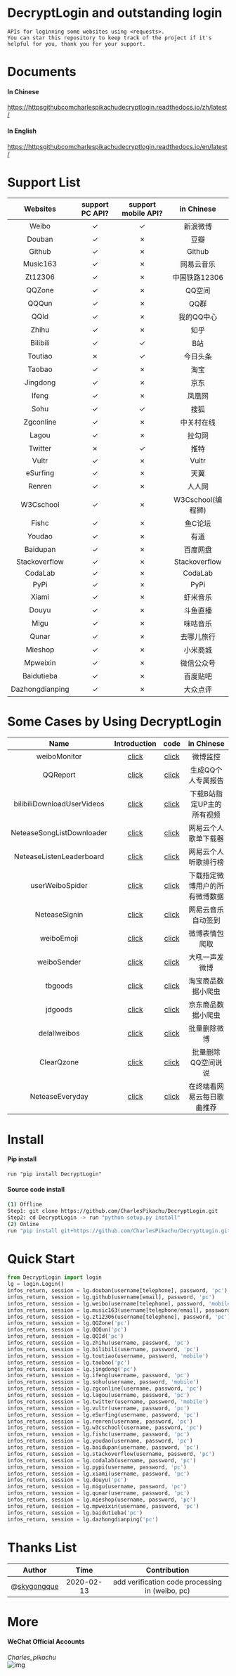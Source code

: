 # DecryptLogin and outstanding login

```
APIs for loginning some websites using <requests>.
You can star this repository to keep track of the project if it's helpful for you, thank you for your support.
```

# Documents
#### In Chinese
https://httpsgithubcomcharlespikachudecryptlogin.readthedocs.io/zh/latest/
#### In English
https://httpsgithubcomcharlespikachudecryptlogin.readthedocs.io/en/latest/

# Support List
|  Websites        | support PC API?    |  support mobile API?     |  in Chinese        |
|  :----:          | :----:             |  :----:                  |  :----:            |
|  Weibo           | ✓                  |  ✓                       |  新浪微博          |
|  Douban          | ✓                  |  ✗                       |  豆瓣              |
|  Github          | ✓                  |  ✗                       |  Github            |
|  Music163        | ✓                  |  ✗                       |  网易云音乐        |
|  Zt12306         | ✓                  |  ✗                       |  中国铁路12306     |
|  QQZone          | ✓                  |  ✗                       |  QQ空间            |
|  QQQun           | ✓                  |  ✗                       |  QQ群              |
|  QQId			   | ✓                  |  ✗                       |  我的QQ中心        |
|  Zhihu		   | ✓                  |  ✗                       |  知乎         	    |
|  Bilibili		   | ✓                  |  ✓                       |  B站               |
|  Toutiao		   | ✗                  |  ✓                       |  今日头条          |
|  Taobao          | ✓                  |  ✗                       |  淘宝              |
|  Jingdong        | ✓                  |  ✗                       |  京东              |
|  Ifeng           | ✓                  |  ✗                       |  凤凰网            |
|  Sohu            | ✓                  |  ✓                       |  搜狐              |
|  Zgconline       | ✓                  |  ✗                       |  中关村在线        |
|  Lagou           | ✓                  |  ✗                       |  拉勾网            |
|  Twitter         | ✗                  |  ✓                       |  推特              |
|  Vultr           | ✓                  |  ✗                       |  Vultr             |
|  eSurfing        | ✓                  |  ✗                       |  天翼              |
|  Renren          | ✓                  |  ✗                       |  人人网            |
|  W3Cschool       | ✓                  |  ✗                       |  W3Cschool(编程狮) |
|  Fishc           | ✓                  |  ✗                       |  鱼C论坛           |
|  Youdao          | ✓                  |  ✗                       |  有道              |
|  Baidupan        | ✓                  |  ✗                       |  百度网盘          |
|  Stackoverflow   | ✓                  |  ✗                       |  Stackoverflow     |
|  CodaLab         | ✓                  |  ✗                       |  CodaLab           |
|  PyPi            | ✓                  |  ✗                       |  PyPi              | 
|  Xiami           | ✓                  |  ✗                       |  虾米音乐          |
|  Douyu           | ✓                  |  ✗                       |  斗鱼直播          |
|  Migu            | ✓                  |  ✗                       |  咪咕音乐          |
|  Qunar           | ✓                  |  ✗                       |  去哪儿旅行        |
|  Mieshop         | ✓                  |  ✗                       |  小米商城          |
|  Mpweixin        | ✓                  |  ✗                       |  微信公众号        |
|  Baidutieba      | ✓                  |  ✗                       |  百度贴吧          |
|  Dazhongdianping | ✓                  |  ✗                       |  大众点评          |

# Some Cases by Using DecryptLogin
|  Name                       |   Introduction                                                   |   code                                                                                                       |  in Chinese                     |
|  :----:                     |   :----:                                                         |   :----:                                                                                                     |  :----:                         |
|  weiboMonitor               |   [click](https://mp.weixin.qq.com/s/uOT1cGqXkOq-Hdc8TVnglg)     |   [click](https://github.com/CharlesPikachu/DecryptLogin/tree/master/examples/weiboMonitor)                  |  微博监控                       |
|  QQReport                   |	  [click](https://mp.weixin.qq.com/s/dsVtEp_TFeyeSAAUn1zFEw)     |	 [click](https://github.com/CharlesPikachu/DecryptLogin/tree/master/examples/QQReports)                     |  生成QQ个人专属报告             |
|  bilibiliDownloadUserVideos |   [click](https://mp.weixin.qq.com/s/GaVW4_nbAaO0QvphI7QgnA)     |   [click](https://github.com/CharlesPikachu/DecryptLogin/tree/master/examples/bilibiliDownloadUserVideos)    |  下载B站指定UP主的所有视频      |
|  NeteaseSongListDownloader  |   [click](https://mp.weixin.qq.com/s/_82U7luG6jmV-xb8-Qkiew)     |   [click](https://github.com/CharlesPikachu/DecryptLogin/tree/master/examples/NeteaseSongListDownloader)     |  网易云个人歌单下载器           |
|  NeteaseListenLeaderboard   |   [click](https://mp.weixin.qq.com/s/Wlf1a82oACc9N7zGezcy8Q)     |   [click](https://github.com/CharlesPikachu/DecryptLogin/tree/master/examples/NeteaseListenLeaderboard)      |  网易云个人听歌排行榜           |
|  userWeiboSpider            |   [click](https://mp.weixin.qq.com/s/-3BDTZAE1x7nfCLNq2mFBw)     |   [click](https://github.com/CharlesPikachu/DecryptLogin/tree/master/examples/userWeiboSpider)               |  下载指定微博用户的所有微博数据 |
|  NeteaseSignin              |   [click](https://mp.weixin.qq.com/s/8d7smUSzW2ds1ypZq-yeFw)     |   [click](https://github.com/CharlesPikachu/DecryptLogin/tree/master/examples/NeteaseSignin)                 |  网易云音乐自动签到             |  
|  weiboEmoji                 |   [click](https://mp.weixin.qq.com/s/QiPm4gyE8i5amR5gB3IbBA)     |   [click](https://github.com/CharlesPikachu/DecryptLogin/tree/master/examples/weiboEmoji)                    |  微博表情包爬取                 |
|  weiboSender                |   [click](https://mp.weixin.qq.com/s/_aIY-iVj3xetfHQyMxflkg)     |   [click](https://github.com/CharlesPikachu/DecryptLogin/tree/master/examples/weiboSender)                   |  大吼一声发微博                 |
|  tbgoods                    |   [click](https://mp.weixin.qq.com/s/NhK9eeWNXv_wPnolccRR-g)     |   [click](https://github.com/CharlesPikachu/DecryptLogin/tree/master/examples/tbgoods)                       |  淘宝商品数据小爬虫             |
|  jdgoods                    |   [click](https://mp.weixin.qq.com/s/LXheJveR248ZW4SP5F6fjw)     |   [click](https://github.com/CharlesPikachu/DecryptLogin/tree/master/examples/jdgoods)                       |  京东商品数据小爬虫             |
|  delallweibos               |   [click](https://mp.weixin.qq.com/s/E5Erg10FvyutEKaB_JGufA)     |   [click](https://github.com/CharlesPikachu/DecryptLogin/tree/master/examples/delallweibos)                  |  批量删除微博                   |
|  ClearQzone                 |   [click](https://mp.weixin.qq.com/s/Fj9MQXXRZ8wuKiX3Tytx8A)     |   [click](https://github.com/CharlesPikachu/DecryptLogin/tree/master/examples/ClearQzone)                    |  批量删除QQ空间说说             |
|  NeteaseEveryday            |   [click](https://mp.weixin.qq.com/s/tliFa5CYVEirMEyUj0jPbg)     |   [click](https://github.com/CharlesPikachu/DecryptLogin/tree/master/examples/NeteaseEveryday)               |  在终端看网易云每日歌曲推荐     |

# Install
#### Pip install
```
run "pip install DecryptLogin"
```
#### Source code install
```sh
(1) Offline
Step1: git clone https://github.com/CharlesPikachu/DecryptLogin.git
Step2: cd DecryptLogin -> run "python setup.py install"
(2) Online
run "pip install git+https://github.com/CharlesPikachu/DecryptLogin.git@master"
```

# Quick Start
```python
from DecryptLogin import login
lg = login.Login()
infos_return, session = lg.douban(username[telephone], password, 'pc')
infos_return, session = lg.github(username[email], password, 'pc')
infos_return, session = lg.weibo(username[telephone], password, 'mobile')
infos_return, session = lg.music163(username[telephone/email], password, 'pc')
infos_return, session = lg.zt12306(username[telephone], password, 'pc')
infos_return, session = lg.QQZone('pc')
infos_return, session = lg.QQQun('pc')
infos_return, session = lg.QQId('pc')
infos_return, session = lg.zhihu(username, password, 'pc')
infos_return, session = lg.bilibili(username, password, 'pc')
infos_return, session = lg.toutiao(username, password, 'mobile')
infos_return, session = lg.taobao('pc')
infos_return, session = lg.jingdong('pc')
infos_return, session = lg.ifeng(username, password, 'pc')
infos_return, session = lg.sohu(username, password, 'mobile')
infos_return, session = lg.zgconline(username, password, 'pc')
infos_return, session = lg.lagou(username, password, 'pc')
infos_return, session = lg.twitter(username, password, 'mobile')
infos_return, session = lg.vultr(username, password, 'pc')
infos_return, session = lg.eSurfing(username, password, 'pc')
infos_return, session = lg.renren(username, password, 'pc')
infos_return, session = lg.w3cschool(username, password, 'pc')
infos_return, session = lg.fishc(username, password, 'pc')
infos_return, session = lg.youdao(username, password, 'pc')
infos_return, session = lg.baidupan(username, password, 'pc')
infos_return, session = lg.stackoverflow(username, password, 'pc')
infos_return, session = lg.codalab(username, password, 'pc')
infos_return, session = lg.pypi(username, password, 'pc')
infos_return, session = lg.xiami(username, password, 'pc')
infos_return, session = lg.douyu('pc')
infos_return, session = lg.migu(username, password, 'pc')
infos_return, session = lg.qunar(username, password, 'pc')
infos_return, session = lg.mieshop(username, password, 'pc')
infos_return, session = lg.mpweixin(username, password, 'pc')
infos_return, session = lg.baidutieba('pc')
infos_return, session = lg.dazhongdianping('pc')
```

# Thanks List
|  Author                                            |           Time            |   Contribution                                     |
|  :----:                                            |           :----:          |   :----:                                           |
|  @[skygongque](https://github.com/skygongque)      |           2020-02-13      |   add verification code processing in (weibo, pc)  |

# More
#### WeChat Official Accounts
*Charles_pikachu*  
![img](pikachu.jpg)
